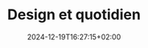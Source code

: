 ---
slug: design-everyday
title: "Design et quotidien"
subsection: presentation
layout: presentation
institution:
    heig: 1
    logo: cnam
    short: Cnam
    name: "Conservatoire national des Arts et Métiers"
    web: "https://www.cnam.fr/"
date: 2024-12-19T16:27:15+02:00
frontphoto: "https://images.unsplash.com/photo-1680813999409-b6109c96e554?q=80&w=600"
description: "Une approche sur le design du quotidien"
slides: [
    ["google", "https://drive.google.com/file/d/1Jgd-oG0PvoXaEXooPVtMMjrgm1Y0zhNk/view?usp=drive_link"],
    ["google", "https://drive.google.com/file/d/1SDQiE3MyrUa2oj7pVOZGwB37Ixtq8CVo/view?usp=drive_link"],
    ["google", "https://drive.google.com/file/d/1nUUbNzIs_ZrdIB0z96V7HFmtjk1O-lX8/view?usp=drive_link"],
    ["google", "https://drive.google.com/file/d/1xnrz6mZuLZ8SxHPzac_0cI7syv0HHmlf/view?usp=drive_link"],
    ["google", "https://drive.google.com/file/d/1SmcFdNZsqpfndTtRPw0dgoLIEh5Rv_7X/view?usp=drive_link"],
    ["google", "https://drive.google.com/file/d/1GvNx75uqKKgwTGbqjxAGbtKIC1cT3Mi5/view?usp=drive_link"],
    ["google", "1Cyaad_Xg4UGi_pBRjSg70Hqs-https://drive.google.com/file/d/1G7uOzUe4VbO4FIfxY68KW63YYhPyP0As/view?usp=drive_link"],
    ["google", "1bqxLCVjqIwKm6Rium93-https://drive.google.com/file/d/1qt8jb7LbabvP3PrkkgXzlHl2BTukVf_H/view?usp=drive_link"],
    ["google", "https://drive.google.com/file/d/1b_gjVhOye5MCdQFo9trN8BqJymspTbnK/view?usp=drive_link"]
]
---